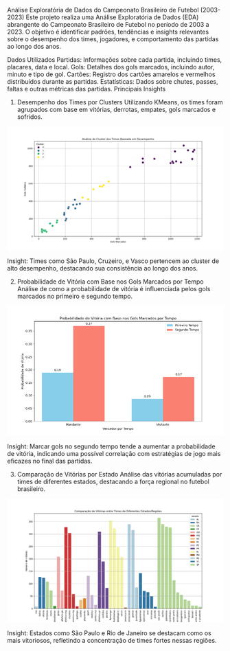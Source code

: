 Análise Exploratória de Dados do Campeonato Brasileiro de Futebol (2003-2023)
Este projeto realiza uma Análise Exploratória de Dados (EDA) abrangente do Campeonato Brasileiro de Futebol no período de 2003 a 2023. O objetivo é identificar padrões, tendências e insights relevantes sobre o desempenho dos times, jogadores, e comportamento das partidas ao longo dos anos.

Dados Utilizados
Partidas: Informações sobre cada partida, incluindo times, placares, data e local.
Gols: Detalhes dos gols marcados, incluindo autor, minuto e tipo de gol.
Cartões: Registro dos cartões amarelos e vermelhos distribuídos durante as partidas.
Estatísticas: Dados sobre chutes, passes, faltas e outras métricas das partidas.
Principais Insights

1. Desempenho dos Times por Clusters
Utilizando KMeans, os times foram agrupados com base em vitórias, derrotas, empates, gols marcados e sofridos.

![Cluster de Desempenho dos Times](imagens/analise_cluster_desempenho.png)

Insight: Times como São Paulo, Cruzeiro, e Vasco pertencem ao cluster de alto desempenho, destacando sua consistência ao longo dos anos.

2. Probabilidade de Vitória com Base nos Gols Marcados por Tempo
Análise de como a probabilidade de vitória é influenciada pelos gols marcados no primeiro e segundo tempo.

![Probabilidade de Vitória por Tempo](imagens/probabilidade_vitoria_gols_tempo.png)

Insight: Marcar gols no segundo tempo tende a aumentar a probabilidade de vitória, indicando uma possível correlação com estratégias de jogo mais eficazes no final das partidas.

3. Comparação de Vitórias por Estado
Análise das vitórias acumuladas por times de diferentes estados, destacando a força regional no futebol brasileiro.

![Vitórias por Estado](imagens/comparacao_vitorias_entre_estados.png)

Insight: Estados como São Paulo e Rio de Janeiro se destacam como os mais vitoriosos, refletindo a concentração de times fortes nessas regiões.